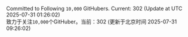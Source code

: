 Committed to Following `10,000` GitHubers. Current: <!-- FOLLOWING_COUNT -->302<!-- FOLLOWING_COUNT --> (Update at UTC <!-- LAST_UPDATED -->2025-07-31 01:26:02<!-- LAST_UPDATED -->)<br>
致力于关注`10,000`个GitHuber。当前：<!-- FOLLOWING_COUNT -->302<!-- FOLLOWING_COUNT --> (更新于北京时间 <!-- LAST_UPDATED_CST -->2025-07-31 09:26:02<!-- LAST_UPDATED_CST -->)
